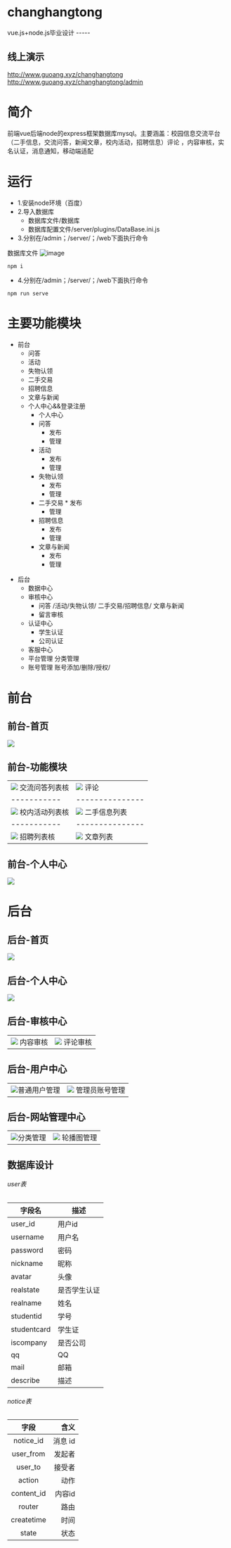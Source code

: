 # changhangtong
vue.js+node.js毕业设计 -----
## 线上演示
http://www.guoang.xyz/changhangtong<br>
http://www.guoang.xyz/changhangtong/admin


# 简介
  前端vue后端node的express框架数据库mysql。主要涵盖：校园信息交流平台（二手信息，交流问答，新闻文章，校内活动，招聘信息）评论 ，内容审核，实名认证，消息通知，移动端适配



# 运行
 * 1.安装node环境（百度）
 * 2.导入数据库
   + 数据库文件/数据库   
   + 数据库配置文件/server/plugins/DataBase.ini.js
 * 3.分别在/admin；/server/；/web下面执行命令


 数据库文件
![image](https://user-images.githubusercontent.com/50048496/141990468-25d1d534-0f8a-4836-8c75-fd2d05186ea3.png)

```
npm i
``` 
 * 4.分别在/admin；/server/；/web下面执行命令
```
npm run serve
```

# 主要功能模块
- 前台
  * 问答
  * 活动
  * 失物认领
  * 二手交易
  * 招聘信息
  * 文章与新闻
  * 个人中心&&登录注册
    + 个人中心
     * 问答
       *  发布
        * 管理 
      * 活动
         *  发布
        * 管理 
     * 失物认领
        *  发布
        * 管理 
    * 二手交易
           *  发布
        * 管理 
     * 招聘信息
        *  发布
        * 管理 
    *   文章与新闻
        *  发布
        * 管理 
 * 后台
     * 数据中心
     * 审核中心
        * 问答 /活动/失物认领/ 二手交易/招聘信息/ 文章与新闻
        * 留言审核
     * 认证中心
       * 学生认证
       * 公司认证
     * 客服中心
     * 平台管理
           分类管理
     * 账号管理
             账号添加/删除/授权/

# 前台   
## 前台-首页
<img  src="./tu/qt-sy.png"> 

## 前台-功能模块
|                                                                                     |                                           |
| ----------- | --------------- |
| ![](./tu/qt-wd-list.png)   交流问答列表核                                                       | ![](./tu/qt-pl.png) 评论        |
| ----------- | --------------- |
| ![](./tu/qt-hd-list.png)   校内活动列表核                                                       | ![](./tu/qt-es-list.png) 二手信息列表         |
| ----------- | --------------- |
| ![](./tu/qt-wd-list.png)   招聘列表核                                                       | ![](./tu/qt-wz-list.png) 文章列表         |
## 前台-个人中心
<img  src="./tu/qt-grzx.png">  

# 后台   
## 后台-首页
<img  src="./tu/ht-shouye.png">   

## 后台-个人中心
<img  src="./tu/ht-gerenzhongxin.png"> 

## 后台-审核中心
|                                                                                     |                                           |
| --------------------------------------------------------------------------------------- | ------------------------------------------- |
| ![](./tu/ht-shenhezhongxin1.png)   内容审核                                                       | ![](./tu/ht-shenhezhongxin2.png) 评论审核          |


 

## 后台-用户中心

|                                                                                     |                                           |
| --------------------------------------------------------------------------------------- | ------------------------------------------- |
|  ![](./tu/ht-yh1.png)普通用户管理                                                       | ![](./tu/ht-yh2.png) 管理员账号管理          |




## 后台-网站管理中心

|                                                                                     |                                           |
| --------------------------------------------------------------------------------------- | ------------------------------------------- |
| ![](./tu/ht-gl1.png)分类管理                                                       | ![](./tu/ht-gl2.png) 轮播图管理        |




## 数据库设计
###### user表
字段名    | 描述
-------- | -----
 user_id| 用户id
username  | 用户名
password|密码
nickname|昵称
avatar|头像
realstate|是否学生认证
realname|姓名
studentid|学号
studentcard|学生证
iscompany|是否公司
qq|QQ
mail|邮箱
describe|描述
###### notice表
| 字段 | 含义      |
|:--------:| -------------:|
| notice_id | 消息 id |
|user_from|发起者
|user_to|接受者
|action|动作
|content_id|内容id
|router|路由
|createtime|时间
|state|状态
